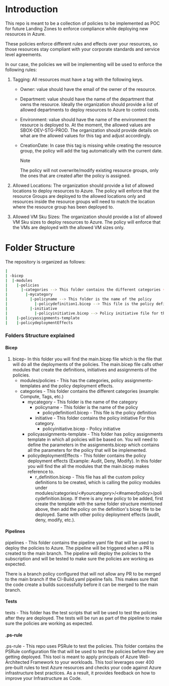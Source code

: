 # Introduction

This repo is meant to be a collection of policies to be implemented as POC for future Landing Zones to enforce compliance while deploying new resources in Azure.

These policies enforce different rules and effects over your resources, so those resources stay compliant with your corporate standards and service level agreements.

In our case, the policies we will be implementing will be used to enforce the following rules:

1. Tagging: All resources must have a tag with the following keys.

   - Owner: value should have the email of the owner of the resource.
   - Department: value should have the name of the department that owns the resource. Ideally the organization should provide a list of allowed departments to deploy resources to Azure to control costs.
   - Environment: value should have the name of the environment the resource is deployed to. At the moment, the allowed values are SBOX-DEV-STG-PROD. The organization should provide details on what are the allowed values for this tag and adjust accordingly.
   - CreationDate: In case this tag is missing while creating the resource group, the policy will add the tag automatically with the current date.

     > [!NOTE]
     > The policy will not overwrite/modify existing resource groups, only the ones that are created after the policy is assigned.

2. Allowed Locations: The organization should provide a list of allowed locations to deploy resources to Azure. The policy will enforce that the resource Groups are deployed to the allowed locations only and resources inside the resource groups will need to match the location where the resource group has been deployed to.
3. Allowed VM Sku Sizes: The organization should provide a list of allowed VM Sku sizes to deploy resources to Azure. The policy will enforce that the VMs are deployed with the allowed VM sizes only.

# Folder Structure

The repository is organized as follows:

```sh
|
| -bicep
|  |-modules
|    |-policies
|      |-categories --> This folder contains the different categories (example: Compute, Tags, etc.)
|        |-mycategory
|          |-policyname --> This folder is the name of the policy
|            |-policydefinition1.bicep --> This file is the policy definition
|          |-initiative
|            |-policyinitiative.bicep --> Policy initiative file for this category
|    |-policyassignments-template
|    |-policydeploymentEffects
```

### Folders Structure explained

#### Bicep

1. bicep- In this folder you will find the main.bicep file which is the file that will do all the deployments of the policies. The main.bicep file calls other modules that create the definitions, initiatives and assignments of the policies.
   - modules/policies - This has the categories, policy assignments-templates and the policy deployment effects.
   - categories - This folder contains the different categories (example: Compute, Tags, etc.)
     - mycategory - This folder is the name of the category
       - policyname - This folder is the name of the policy
         - policydefinition1.bicep - This file is the policy definition
       - initiative - This folder contains the policy initiative For this category.
         - policyinitiative.bicep - Policy initiative
     - policyassignments-template - This folder has policy assignments template in which all policies will be based on. You will need to define the parameters in the assignments.bicep which contains all the parameters for the policy that will be implemented.
     - policydeploymentEffects - This folder contains the policy deployment effects (Example: Audit, Deny, Modify). In this folder you will find the all the modules that the main.bicep makes reference to.
       - r_definition.bicep - This file has all the custom policy definitions to be created, which is calling the policy modules under modules/categories/<#yourcategory>/<#nameofpolicy>/policydefinition.bicep. If there is any new policy to be added, first create the template with the same folder structure mentioned above, then add the policy on the definition's bicep file to be deployed. Same with other policy deployment effects (audit, deny, modify, etc.).

#### Pipelines

pipelines - This folder contains the pipeline yaml file that will be used to deploy the policies to Azure. The pipeline will be triggered when a PR is created to the main branch. The pipeline will deploy the policies to the subscription and will be tested to make sure the policies are working as expected.

There is a branch policy configured that will not allow any PR to be merged to the main branch if the CI-Build.yaml pipeline fails. This makes sure that the code create a builds successfully before it can be merged to the main branch.

#### Tests

tests - This folder has the test scripts that will be used to test the policies after they are deployed. The tests will be run as part of the pipeline to make sure the policies are working as expected.

#### .ps-rule

.ps-rule - This repo uses PSRule to test the policies. This folder contains the PSRule configuration file that will be used to test the policies before they are getting deployed. This tool is meant to apply principals of Azure Well-Architected Framework to your workloads. This tool leverages over 400 pre-built rules to test Azure resources and checks your code against Azure infrastructure best practices. As a result, it provides feedback on how to improve your Infrastructure as Code.
